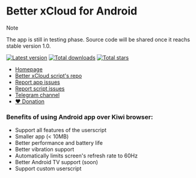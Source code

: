 # Better xCloud for Android

> [!NOTE]
> The app is still in testing phase. Source code will be shared once it reachs stable version 1.0.

[![Latest version](https://img.shields.io/github/v/release/redphx/better-xcloud-android?label=latest)](https://github.com/redphx/better-xcloud-android/releases) 
[![Total downloads](https://img.shields.io/github/downloads/redphx/better-xcloud-android/total?color=%23e15f2c)](https://github.com/redphx/better-xcloud-android/releases) 
[![Total stars](https://img.shields.io/github/stars/redphx/better-xcloud-android?color=%23cca400)](https://github.com/redphx/better-xcloud-android/stargazers)  

- [Homepage](https://better-xcloud.github.io)
- [Better xCloud script's repo](https://github.com/redphx/better-xcloud)
- [Report app issues](https://github.com/redphx/better-xcloud-android/issues)
- [Report script issues](https://github.com/redphx/better-xcloud/issues)
- [Telegram channel](https://t.me/betterxcloud)
- [❤️ Donation](https://ko-fi.com/redphx)

### Benefits of using Android app over Kiwi browser:
- Support all features of the userscript 
- Smaller app (< 10MB)
- Better performance and battery life
- Better vibration support
- Automatically limits screen's refresh rate to 60Hz
- Better Android TV support (soon)
- Support custom userscript
